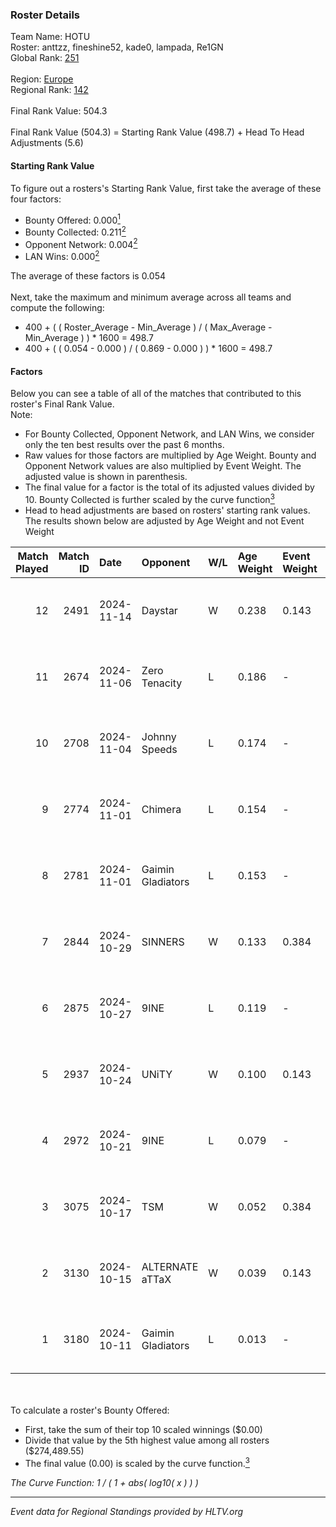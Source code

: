 ### Roster Details<br />
Team Name: HOTU<br />
Roster: anttzz, fineshine52, kade0, lampada, Re1GN<br />
Global Rank: [251](../../standings_global_2025_04_07.md)<br />
<br />
Region: [Europe]( ../../standings_europe_2025_04_07.md)<br />
Regional Rank: [142]( ../../standings_europe_2025_04_07.md)<br />
<br />
Final Rank Value:  504.3<br />
<br />
Final Rank Value (504.3) = Starting Rank Value (498.7) + Head To Head Adjustments (5.6)<br />

#### Starting Rank Value<br />
To figure out a rosters's Starting Rank Value, first take the average of these four factors:<br />
- Bounty Offered: 0.000[<sup>1</sup>](#table2)
- Bounty Collected: 0.211[<sup>2</sup>](#table1)
- Opponent Network: 0.004[<sup>2</sup>](#table1)
- LAN Wins: 0.000[<sup>2</sup>](#table1)

The average of these factors is 0.054<br />
<br />
Next, take the maximum and minimum average across all teams and compute the following:<br />
- 400 + ( ( Roster_Average - Min_Average ) / ( Max_Average - Min_Average ) ) * 1600 = 498.7
- 400 + ( ( 0.054 - 0.000 ) / ( 0.869 - 0.000 ) ) * 1600 = 498.7


#### Factors<br />
Below you can see a table of all of the matches that contributed to this roster's Final Rank Value.<br />
Note:<br />

- For Bounty Collected, Opponent Network, and LAN Wins, we consider only the ten best results over the past 6 months.
- Raw values for those factors are multiplied by Age Weight. Bounty and Opponent Network values are also multiplied by Event Weight. The adjusted value is shown in parenthesis.
- The final value for a factor is the total of its adjusted values divided by 10. Bounty Collected is further scaled by the curve function[<sup>3</sup>](#curveFunction)
- Head to head adjustments are based on rosters' starting rank values. The results shown below are adjusted by Age Weight and not Event Weight
<span id="table1"></span><br />


| Match Played | Match ID | Date       | Opponent          | W/L | Age Weight | Event Weight | Bounty Collected | Opponent Network | LAN Wins  | H2H Adj. | Roster                                     |
| -: | -: | :- | :- | :- | :- | :- | :- | :- | :- | -: | :- |
|           12 |     2491 | 2024-11-14 | Daystar           | W   | 0.238      | 0.143        | 0.000 (0.000)    | 0.000 (0.000)    | 0 (0.000) |     2.68 | anttzz, fineshine52, kade0, lampada, Re1GN |
|           11 |     2674 | 2024-11-06 | Zero Tenacity     | L   | 0.186      | -            | -                | -                | -         |    -0.74 | anttzz, fineshine52, lampada, mizu, Re1GN  |
|           10 |     2708 | 2024-11-04 | Johnny Speeds     | L   | 0.174      | -            | -                | -                | -         |    -1.00 | anttzz, fineshine52, lampada, mizu, Re1GN  |
|            9 |     2774 | 2024-11-01 | Chimera           | L   | 0.154      | -            | -                | -                | -         |    -0.94 | anttzz, fineshine52, lampada, mizu, Re1GN  |
|            8 |     2781 | 2024-11-01 | Gaimin Gladiators | L   | 0.153      | -            | -                | -                | -         |    -0.98 | abiraju, anttzz, lampada, mizu, Re1GN      |
|            7 |     2844 | 2024-10-29 | SINNERS           | W   | 0.133      | 0.384        | 0.027 (0.001)    | 0.665 (0.034)    | 0 (0.000) |     3.96 | anttzz, fineshine52, lampada, mizu, Re1GN  |
|            6 |     2875 | 2024-10-27 | 9INE              | L   | 0.119      | -            | -                | -                | -         |    -1.21 | anttzz, fineshine52, lampada, mizu, Re1GN  |
|            5 |     2937 | 2024-10-24 | UNiTY             | W   | 0.100      | 0.143        | 0.019 (0.000)    | 0.163 (0.002)    | 0 (0.000) |     2.62 | anttzz, fineshine52, lampada, mizu, Re1GN  |
|            4 |     2972 | 2024-10-21 | 9INE              | L   | 0.079      | -            | -                | -                | -         |    -0.81 | anttzz, fineshine52, lampada, mizu, Re1GN  |
|            3 |     3075 | 2024-10-17 | TSM               | W   | 0.052      | 0.384        | 0.002 (0.000)    | 0.056 (0.001)    | 0 (0.000) |     1.11 | anttzz, fineshine52, lampada, mizu, Re1GN  |
|            2 |     3130 | 2024-10-15 | ALTERNATE aTTaX   | W   | 0.039      | 0.143        | 0.013 (0.000)    | 0.146 (0.001)    | 0 (0.000) |     0.98 | anttzz, fineshine52, lampada, mizu, Re1GN  |
|            1 |     3180 | 2024-10-11 | Gaimin Gladiators | L   | 0.013      | -            | -                | -                | -         |    -0.08 | anttzz, fineshine52, lampada, mizu, Re1GN  |

<br />
<span id="table2"></span><br />
To calculate a roster's Bounty Offered:<br />

- First, take the sum of their top 10 scaled winnings ($0.00)
- Divide that value by the 5th highest value among all rosters ($274,489.55)
- The final value (0.00) is scaled by the curve function.[<sup>3</sup>](#curveFunction)

<span id="curveFunction"></span>_The Curve Function: 1 / ( 1 + abs( log10( x ) ) )_<br />

---
_Event data for Regional Standings provided by HLTV.org_<br />
